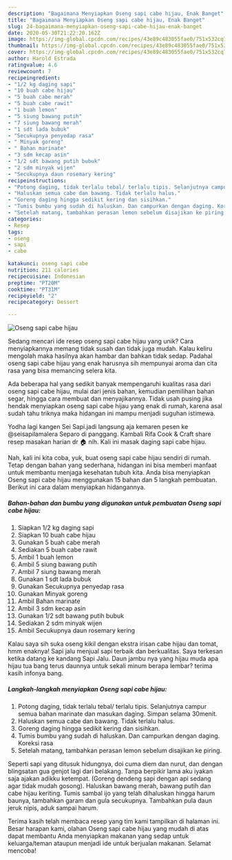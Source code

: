```yaml
---
description: "Bagaimana Menyiapkan Oseng sapi cabe hijau, Enak Banget"
title: "Bagaimana Menyiapkan Oseng sapi cabe hijau, Enak Banget"
slug: 24-bagaimana-menyiapkan-oseng-sapi-cabe-hijau-enak-banget
date: 2020-05-30T21:22:20.162Z
image: https://img-global.cpcdn.com/recipes/43e89c483055fae0/751x532cq70/oseng-sapi-cabe-hijau-foto-resep-utama.jpg
thumbnail: https://img-global.cpcdn.com/recipes/43e89c483055fae0/751x532cq70/oseng-sapi-cabe-hijau-foto-resep-utama.jpg
cover: https://img-global.cpcdn.com/recipes/43e89c483055fae0/751x532cq70/oseng-sapi-cabe-hijau-foto-resep-utama.jpg
author: Harold Estrada
ratingvalue: 4.6
reviewcount: 7
recipeingredient:
- "1/2 kg daging sapi"
- "10 buah cabe hijau"
- "5 buah cabe merah"
- "5 buah cabe rawit"
- "1 buah lemon"
- "5 siung bawang putih"
- "7 siung bawang merah"
- "1 sdt lada bubuk"
- "Secukupnya penyedap rasa"
- " Minyak goreng"
- " Bahan marinate"
- "3 sdm kecap asin"
- "1/2 sdt bawang putih bubuk"
- "2 sdm minyak wijen"
- "Secukupnya daun rosemary kering"
recipeinstructions:
- "Potong daging, tidak terlalu tebal/ terlalu tipis. Selanjutnya campur semua bahan marinate dan masukan daging. Simpan selama 30menit."
- "Haluskan semua cabe dan bawang. Tidak terlalu halus."
- "Goreng daging hingga sedikit kering dan sisihkan."
- "Tumis bumbu yang sudah di haluskan. Dan campurkan dengan daging. Koreksi rasa"
- "Setelah matang, tambahkan perasan lemon sebelum disajikan ke piring."
categories:
- Resep
tags:
- oseng
- sapi
- cabe

katakunci: oseng sapi cabe 
nutrition: 211 calories
recipecuisine: Indonesian
preptime: "PT20M"
cooktime: "PT31M"
recipeyield: "2"
recipecategory: Dessert

---
```



![Oseng sapi cabe hijau](https://img-global.cpcdn.com/recipes/43e89c483055fae0/751x532cq70/oseng-sapi-cabe-hijau-foto-resep-utama.jpg)

Sedang mencari ide resep oseng sapi cabe hijau yang unik? Cara menyiapkannya memang tidak susah dan tidak juga mudah. Kalau keliru mengolah maka hasilnya akan hambar dan bahkan tidak sedap. Padahal oseng sapi cabe hijau yang enak harusnya sih mempunyai aroma dan cita rasa yang bisa memancing selera kita.

Ada beberapa hal yang sedikit banyak mempengaruhi kualitas rasa dari oseng sapi cabe hijau, mulai dari jenis bahan, kemudian pemilihan bahan segar, hingga cara membuat dan menyajikannya. Tidak usah pusing jika hendak menyiapkan oseng sapi cabe hijau yang enak di rumah, karena asal sudah tahu triknya maka hidangan ini mampu menjadi suguhan istimewa.

Yodha lagi kangen Sei Sapi.jadi langsung aja kemaren pesen ke @seisapilamalera Separo di panggang. Kambali Rifa Cook &amp; Craft share resep masakan harian dr 🏠 nih. Kali ini masak daging sapi cabe hijau.


Nah, kali ini kita coba, yuk, buat oseng sapi cabe hijau sendiri di rumah. Tetap dengan bahan yang sederhana, hidangan ini bisa memberi manfaat untuk membantu menjaga kesehatan tubuh kita. Anda bisa menyiapkan Oseng sapi cabe hijau menggunakan 15 bahan dan 5 langkah pembuatan. Berikut ini cara dalam menyiapkan hidangannya.

<!--inarticleads1-->

##### Bahan-bahan dan bumbu yang digunakan untuk pembuatan Oseng sapi cabe hijau:

1. Siapkan 1/2 kg daging sapi
1. Siapkan 10 buah cabe hijau
1. Gunakan 5 buah cabe merah
1. Sediakan 5 buah cabe rawit
1. Ambil 1 buah lemon
1. Ambil 5 siung bawang putih
1. Ambil 7 siung bawang merah
1. Gunakan 1 sdt lada bubuk
1. Gunakan Secukupnya penyedap rasa
1. Gunakan  Minyak goreng
1. Ambil  Bahan marinate
1. Ambil 3 sdm kecap asin
1. Gunakan 1/2 sdt bawang putih bubuk
1. Sediakan 2 sdm minyak wijen
1. Ambil Secukupnya daun rosemary kering


Kalau saya sih suka oseng kikil dengan ekstra irisan cabe hijau dan tomat, hmm enaknya! Sapi jalu menjual sapi terbaik dan berkualitas. Saya terkesan ketika datang ke kandang Sapi Jalu. Daun jambu nya yang hijau muda apa hijau tua bang terus daunnya untuk sekali minum berapa lembar? terima kasih infonya bang. 

<!--inarticleads2-->

##### Langkah-langkah menyiapkan Oseng sapi cabe hijau:

1. Potong daging, tidak terlalu tebal/ terlalu tipis. Selanjutnya campur semua bahan marinate dan masukan daging. Simpan selama 30menit.
1. Haluskan semua cabe dan bawang. Tidak terlalu halus.
1. Goreng daging hingga sedikit kering dan sisihkan.
1. Tumis bumbu yang sudah di haluskan. Dan campurkan dengan daging. Koreksi rasa
1. Setelah matang, tambahkan perasan lemon sebelum disajikan ke piring.


Seperti sapi yang ditusuk hidungnya, doi cuma diem dan nurut, dan dengan blingsatan gua genjot lagi dari belakang. Tanpa berpikir lama aku iyakan saja ajakan adikku ketempat. (Goreng dendeng sapi dengan api sedang agar tidak mudah gosong). Haluskan bawang merah, bawang putih dan cabe hijau keriting. Tumis sambal ijo yang telah dihaluskan hingga harum baunya, tambahkan garam dan gula secukupnya. Tambahkan pula daun jeruk nipis, aduk sampai harum. 

Terima kasih telah membaca resep yang tim kami tampilkan di halaman ini. Besar harapan kami, olahan Oseng sapi cabe hijau yang mudah di atas dapat membantu Anda menyiapkan makanan yang sedap untuk keluarga/teman ataupun menjadi ide untuk berjualan makanan. Selamat mencoba!
